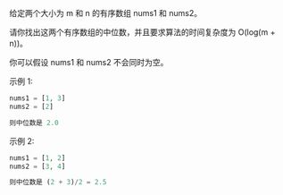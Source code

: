 给定两个大小为 m 和 n 的有序数组 nums1 和 nums2。

请你找出这两个有序数组的中位数，并且要求算法的时间复杂度为 O(log(m + n))。

你可以假设 nums1 和 nums2 不会同时为空。

示例 1:

```php
nums1 = [1, 3]
nums2 = [2]

则中位数是 2.0
```

示例 2:

```php
nums1 = [1, 2]
nums2 = [3, 4]

则中位数是 (2 + 3)/2 = 2.5
```
